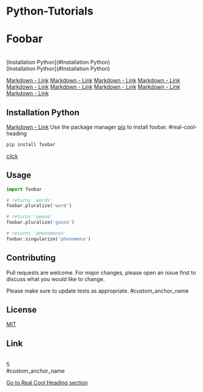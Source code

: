 # Python-Tutorials
<a name="Foobar"></a>
# Foobar
<br>
[Installation Python](#Installation Python)
</br>
[Installation Python](#Installation Python)

[Markdown - Link](#Link)
[Markdown - Link](#Link)
[Markdown - Link](#Link)
[Markdown - Link](#Link)
[Markdown - Link](#Link)
[Markdown - Link](#Link)
[Markdown - Link](#Link)
[Markdown - Link](#Link)
[Markdown - Link](#Link)

## Installation Python
[Markdown - Link](#Link)
Use the package manager [pip](https://pip.pypa.io/en/stable/) to install foobar.
#real-cool-heading

```bash
pip install foobar
```
[click](#-custom_anchor_name)

## Usage

```python
import foobar

# returns 'words'
foobar.pluralize('word')

# returns 'geese'
foobar.pluralize('goose')

# returns 'phenomenon'
foobar.singularize('phenomena')
```

## Contributing

Pull requests are welcome. For major changes, please open an issue first
to discuss what you would like to change.

Please make sure to update tests as appropriate.
#custom_anchor_name
## License
[MIT](https://choosealicense.com/licenses/mit/)

## Link
<br>
5
</br>
#custom_anchor_name

[Go to Real Cool Heading section](#real-cool-heading)
